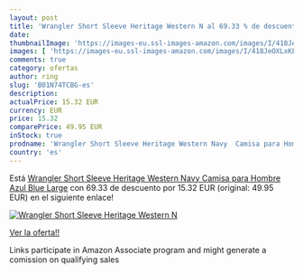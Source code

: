 ```yaml
---
layout: post
title: 'Wrangler Short Sleeve Heritage Western N al 69.33 % de descuento'
date: 
thumbnailImage: 'https://images-eu.ssl-images-amazon.com/images/I/418JeOXLxKL._SL200_.jpg'
images: [ 'https://images-eu.ssl-images-amazon.com/images/I/418JeOXLxKL._SL200_.jpg' ]
comments: true
category: ofertas
author: ring
slug: 'B01N74TCBG-es'
description:
actualPrice: 15.32 EUR
currency: EUR
price: 15.32
comparePrice: 49.95 EUR
inStock: true
prodname: 'Wrangler Short Sleeve Heritage Western Navy  Camisa para Hombre  Azul  Blue  Large'
country: 'es'
---
```


Está [Wrangler Short Sleeve Heritage Western Navy  Camisa para Hombre  Azul  Blue  Large](https://www.amazon.es/dp/B01N74TCBG/?tag=tolees-21) con 69.33 de descuento por 15.32 EUR (original: 49.95 EUR) en el siguiente enlace!

[![Wrangler Short Sleeve Heritage Western N](https://images-eu.ssl-images-amazon.com/images/I/418JeOXLxKL._SL200_.jpg)](https://www.amazon.es/dp/B01N74TCBG/?tag=tolees-21)

[Ver la oferta!!](https://www.amazon.es/dp/B01N74TCBG/?tag=tolees-21)

Links participate in Amazon Associate program and might generate a comission on qualifying sales


